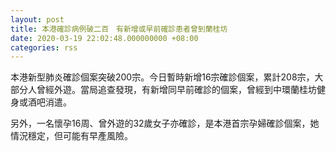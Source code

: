 ```yaml
---
layout: post
title: 本港確診病例破二百　有新增或早前確診患者曾到蘭桂坊
date: 2020-03-19 22:02:48.000000000 +08:00
categories: rss
---
```


本港新型肺炎確診個案突破200宗。今日暫時新增16宗確診個案，累計208宗，大部分人曾經外遊。當局追查發現，有新增同早前確診的個案，曾經到中環蘭桂坊健身或酒吧消遣。

另外，一名懷孕16周、曾外遊的32歲女子亦確診，是本港首宗孕婦確診個案，她情況穩定，但可能有早產風險。

